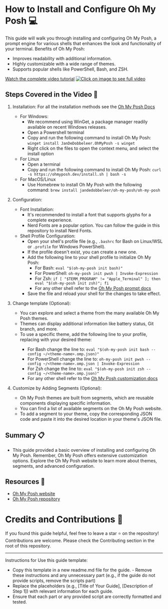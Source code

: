# How to Install and Configure Oh My Posh 💻

This guide will walk you through installing and configuring Oh My Posh, a prompt engine for various shells that enhances the look and functionality of your terminal.
Benefits of Oh My Posh:
- Improves readability with additional information.
- Highly customizable with a wide range of themes.
- Supports popular shells like PowerShell, Bash, and ZSH.

[Watch the complete video tutorial](www.youtube.com/watch?v=2hnyshf7G6o)
[![Click on image to see full video](https://img.youtube.com/vi/2hnyshf7G6o/0.jpg)](https://www.youtube.com/watch?v=2hnyshf7G6o)

## Steps Covered in the Video 🎥 

1. Installation:
For all the installation methods see the [Oh My Posh Docs](https://ohmyposh.dev/docs/)
    - For Windows:
        - We recommend using WinGet, a package manager readily available on recent Windows releases.
        - Open a Powershell terminal
        - Copy and run the following command to install Oh My Posh: `winget install JanDeDobbeleer.OhMyPosh -s winget`
        - Right click on the files to open the context menu, and select the install option
    - For Linux
        - Open a terminal
        - Copy and run the following command to install Oh My Posh: `curl -s https://ohmyposh.dev/install.sh | bash -s`
    - For MacOS/Linux
        - Use Homebrew to install Oh My Posh with the following command: `brew install jandedobbeleer/oh-my-posh/oh-my-posh`

2. Configuration:
    - Font Installation:
        - It's recommended to install a font that supports glyphs for a complete experience. 
        - Nerd Fonts are a popular option. You can follow the guide in this repository to install Nerd Fonts.
    - Shell Profile Configuration:
        - Open your shell's profile file (e.g., `.bashrc` for Bash on Linux/WSL or `.profile` for Windows PowerShell).
        - If the profile doesn't exist, you can create a new one.
        - Add the following line to your shell profile to initialize Oh My Posh:
            - For Bash: `eval "$(oh-my-posh init bash)"`
            - For PowerShell: `oh-my-posh init pwsh | Invoke-Expression`
            - For Zsh: `if [ "$TERM_PROGRAM" != "Apple_Terminal" ]; then eval "$(oh-my-posh init zsh)"; fi`
            - For any other shell refer to the [Oh My Posh prompt docs](https://ohmyposh.dev/docs/installation/prompt)
        - Save the file and reload your shell for the changes to take effect.

3. Change template (Optional):
    - You can explore and select a theme from the many available Oh My Posh themes.
    - Themes can display additional information like battery status, Git branch, and more.
    - To use a specific theme, add the following line to your profile, replacing <theme-name> with your desired theme: 
        - For Bash change the line to: `eval "$(oh-my-posh init bash --config ~/<theme-name>.omp.json)"`
        - For PowerShell change the line to: `oh-my-posh init pwsh --config ~/<theme-name>.omp.json | Invoke-Expression`
        - For Zsh change the line to: `eval "$(oh-my-posh init zsh --config ~/<theme-name>.omp.json)"`
        - For any other shell refer to the [Oh My Posh customization docs](https://ohmyposh.dev/docs/installation/customize)

4. Customize by Adding Segments (Optional):
    - Oh My Posh themes are built from segments, which are reusable components displaying specific information.
    - You can find a list of available segments on the Oh My Posh website.
    - To add a segment to your theme, copy the corresponding JSON code and paste it into the desired location in your theme's JSON file.


## Summary 📋
- This guide provided a basic overview of installing and configuring Oh My Posh. Remember, Oh My Posh offers extensive customization options. Explore the Oh My Posh website to learn more about themes, segments, and advanced configuration.

## Resources 📂
- [Oh My Posh website](https://ohmyposh.dev/)
- [Oh My Posh repository](https://github.com/jandedobbeleer/oh-my-posh)

# Credits and Contributions 🤝
If you found this guide helpful, feel free to leave a star ⭐ on the repository! Contributions are welcome. Please check the Contributing section in the root of this repository.

---

Instructions for Use this guide template:
- Copy this template in a new readme.md file for the guide. - Remove these instructions and any unnecessary part (e.g., if the guide do not provide scripts, remove the scripts part)
- Replace the placeholders (e.g., [Title of Your Guide], [Description of Step 1]) with relevant information for each guide.
- Ensure that each part or any provided script are correctly formatted and tested.